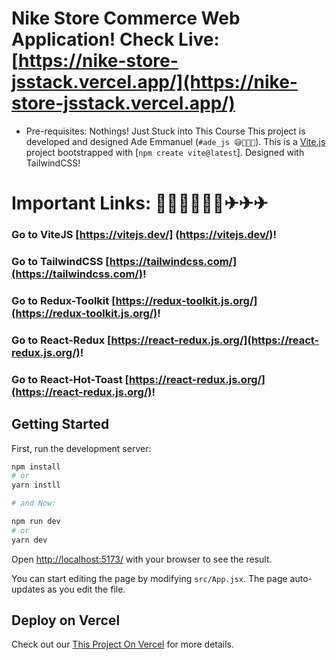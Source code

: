 # Nike Store Commerce Web Application! Check Live: [https://nike-store-jsstack.vercel.app/](https://nike-store-jsstack.vercel.app/)

- Pre-requisites: Nothings! Just Stuck into This Course
  This project is developed and designed Ade Emmanuel (`#ade_js 😅🚀🚀🚀`).
  This is a [Vite.js](https://vitejs.dev/) project bootstrapped with [`npm create vite@latest`]. Designed with TailwindCSS!

# Important Links: 📣📢📣📢📣📢✈✈✈

### Go to ViteJS [https://vitejs.dev/] (https://vitejs.dev/)!

### Go to TailwindCSS [https://tailwindcss.com/](https://tailwindcss.com/)!

### Go to Redux-Toolkit [https://redux-toolkit.js.org/](https://redux-toolkit.js.org/)!

### Go to React-Redux [https://react-redux.js.org/](https://react-redux.js.org/)!

### Go to React-Hot-Toast [https://react-redux.js.org/](https://react-redux.js.org/)!

## Getting Started

First, run the development server:

```bash
npm install
# or
yarn instll

# and Now:

npm run dev
# or
yarn dev
```

Open [http://localhost:5173/](http://localhost:5173/) with your browser to see the result.

You can start editing the page by modifying `src/App.jsx`. The page auto-updates as you edit the file.

## Deploy on Vercel

Check out our [This Project On Vercel](https://ade-nike.netlify.app) for more details.
